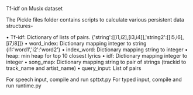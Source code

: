Tf-idf on Musix dataset

The Pickle files folder contains scripts to calculate various persistent data structures-

•	Tf-idf: Dictionary of lists of pairs.  {'string':[[i1,i2],[i3,i4]],'string2':[[i5,i6],[i7,i8]]}
•	word_index: Dictionary mapping integer to string {i1:'word1','i2':'word2'}
•	index_word: Dictionary mapping string to integer
•	heap: min heap for top 10 closest lyrics
•	idf: Dictionary mapping integer to integer
•	song_map: Dictionary mapping string to pair of strings (trackid to track_name and artist_name)
•	query_input: List of pairs

For speech input, compile and run spttxt.py
For typed input, compile and run runtime.py
